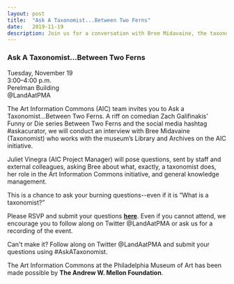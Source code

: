 ```yaml
---
layout: post 
title:  "Ask A Taxonomist...Between Two Ferns"
date:   2019-11-19
description: Join us for a conversation with Bree Midavaine, the taxonomist working on the museum’s Art Information Commons (AIC) initiative. This event is styled after the comedic Funny or Die series, but with the substance of #AskACurator.
---
```


### Ask A Taxonomist...Between Two Ferns

Tuesday, November 19<br>
3:00–4:00 p.m.<br>
Perelman Building<br>
@LandAatPMA

The Art Information Commons (AIC) team invites you to Ask a Taxonomist...Between Two Ferns. A riff on comedian Zach Galifinakis’ Funny or Die series Between Two Ferns and the social media hashtag #askacurator, we will conduct an interview with Bree Midavaine (Taxonomist) who works with the museum’s Library and Archives on the AIC initiative. 

Juliet Vinegra (AIC Project Manager) will pose questions, sent by staff and external colleagues, asking Bree about what, exactly, a taxonomist does, her role in the Art Information Commons initiative, and general knowledge management. 

This is a chance to ask your burning questions--even if it is “What is a taxonomist?”

Please RSVP and submit your questions <b><a href="https://docs.google.com/forms/d/e/1FAIpQLSflMrciO5Pyy7baecTI7sd4wyGiuCWk2BhJWKZbCHrPtTeSrA/viewform?usp=sf_link">here</a></b>. Even if you cannot attend, we encourage you to follow along on Twitter @LandAatPMA or ask us for a recording of the event.

Can't make it? Follow along on Twitter @LandAatPMA and submit your questions using #AskATaxonomist.

The Art Information Commons at the Philadelphia Museum of Art has been made possible by <b>The Andrew W. Mellon Foundation</b>.

